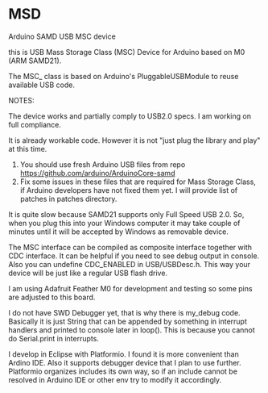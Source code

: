 # MSD
Arduino SAMD USB MSC device

this is USB Mass Storage Class (MSC) Device for Arduino based on M0 (ARM SAMD21).

The MSC_ class is based on Arduino's PluggableUSBModule to reuse available USB code.  

NOTES:

The device works and partially comply to USB2.0 specs. I am working on full compliance.

It is already workable code. 
However it is not "just plug the library and play" at this time.
1. You should use fresh Arduino USB files from repo https://github.com/arduino/ArduinoCore-samd
2. Fix some issues in these files that are required for Mass Storage Class, if Arduino developers have not fixed them yet.
  I will provide list of patches in patches directory.

It is quite slow because SAMD21 supports only Full Speed USB 2.0.
So, when you plug this into your Windows computer it may take couple of minutes until it will be accepted by Windows as removable device.

The MSC interface can be compiled as composite interface together with CDC interface. It can be helpful if you need to see debug output in console.
Also you can undefine CDC_ENABLED in USB/USBDesc.h. This way your device will be just like a regular USB flash drive.

I am using Adafruit Feather M0 for development and testing so some pins are adjusted to this board.

I do not have SWD Debugger yet, that is why there is my_debug code. Basically it is just String that can be appended by something in interrupt handlers and printed to console later in loop(). This is because you cannot do Serial.print in interrupts.

I develop in Eclipse with Platformio. I found it is more convenient than Ardino IDE. Also it supports debugger device that I plan to use further. Platformio organizes includes its own way, so if an include cannot be resolved in Arduino IDE or other env try to modify it accordingly. 
